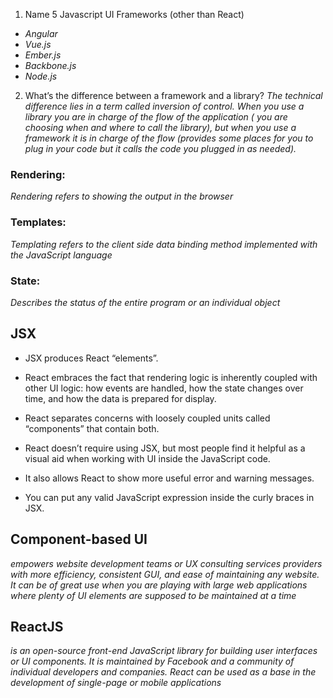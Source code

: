 1. Name 5 Javascript UI Frameworks (other than React)
- *Angular*
- *Vue.js*
- *Ember.js*
- *Backbone.js*
- *Node.js*

2. What’s the difference between a framework and a library?
*The technical difference lies in a term called inversion of control. When you use a library you are in charge of the flow of the application ( you are choosing when and where to call the library), but when you use a framework it is in charge of the flow (provides some places for you to plug in your code but it calls the code you plugged in as needed).*

### Rendering:
*Rendering refers to showing the output in the browser*

### Templates:
*Templating refers to the client side data binding method implemented with the JavaScript language*

### State:
*Describes the status of the entire program or an individual object*

## JSX

- JSX produces React “elements”.

- React embraces the fact that rendering logic is inherently coupled with other UI logic: how events are handled, how the state changes over time, and how the data is prepared for display.

- React separates concerns with loosely coupled units called “components” that contain both.

- React doesn’t require using JSX, but most people find it helpful as a visual aid when working with UI inside the JavaScript code.

- It also allows React to show more useful error and warning messages.

- You can put any valid JavaScript expression inside the curly braces in JSX.

## Component-based UI
*empowers website development teams or UX consulting services providers with more efficiency, consistent GUI, and ease of maintaining any website. It can be of great use when you are playing with large web applications where plenty of UI elements are supposed to be maintained at a time‏*

## ReactJS
*is an open-source front-end JavaScript library for building user interfaces or UI components. It is maintained by Facebook and a community of individual developers and companies. React can be used as a base in the development of single-page or mobile applications*


